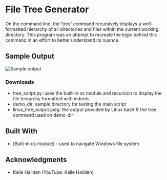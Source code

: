 # File Tree Generator

On the command line, the 'tree' command recursively displays a well-formatted hierarchy of all directories and files within the current working directory. This program was an attempt to recreate the logic behind this command in an effort to better understand its nuance.

## Sample Output

![Sample output](https://github.com/satvick16/slope-field-generator/blob/master/linux_tree_output.jpg?raw=true)

### Downloads

* tree_script.py: uses the built-in os module and recursion to display the file hierarchy formatted with indents
* demo_dir: sample directory for testing the main script
* linux_tree_output.jpeg: the output provided by Linux bash fr the tree command used on demo_dir

## Built With

  - [Built-in os module] - used to navigate Windows file system

## Acknowledgments

  - Kalle Hallden (YouTube: Kalle Hallden)
  
